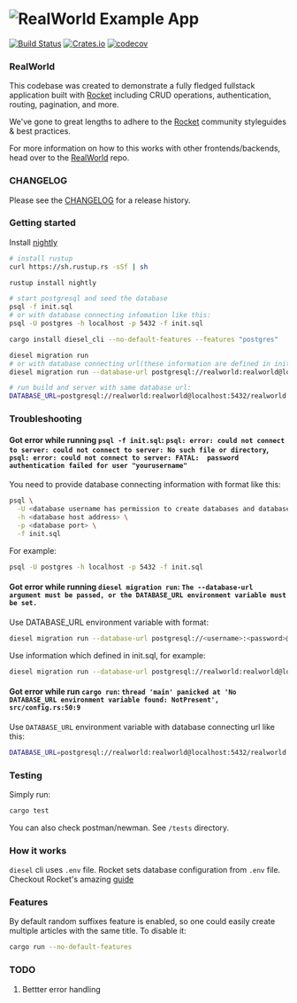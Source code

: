 # ![RealWorld Example App](logo.png)

[![Build Status](https://travis-ci.org/TatriX/realworld-rust-rocket.svg?branch=master)](https://travis-ci.org/TatriX/realworld-rust-rocket)
[![Crates.io](https://img.shields.io/crates/v/realworld.svg)](https://crates.io/crates/realworld)
[![codecov](https://codecov.io/gh/TatriX/realworld-rust-rocket/branch/master/graph/badge.svg)](https://codecov.io/gh/TatriX/realworld-rust-rocket)

### RealWorld

This codebase was created to demonstrate a fully fledged fullstack
application built with [Rocket](http://rocket.rs/) including CRUD operations,
authentication, routing, pagination, and more.

We've gone to great lengths to adhere to the [Rocket](http://rocket.rs/) community
styleguides & best practices.

For more information on how to this works with other
frontends/backends, head over to the [RealWorld](https://github.com/gothinkster/realworld) repo.

### CHANGELOG

Please see the [CHANGELOG](CHANGELOG.md) for a release history.

### Getting started

Install [nightly](https://www.rust-lang.org/en-US/install.html)
```sh
# install rustup
curl https://sh.rustup.rs -sSf | sh

rustup install nightly

# start postgresql and seed the database
psql -f init.sql
# or with database connecting infomation like this:
psql -U postgres -h localhost -p 5432 -f init.sql

cargo install diesel_cli --no-default-features --features "postgres"

diesel migration run
# or with database connecting url(these information are defined in init.sql) like this:
diesel migration run --database-url postgresql://realworld:realworld@localhost:5432/realworld

# run build and server with same database url:
DATABASE_URL=postgresql://realworld:realworld@localhost:5432/realworld cargo run
```

### Troubleshooting

#### Got error while running `psql -f init.sql`: `psql: error: could not connect to server: could not connect to server: No such file or directory`, `psql: error: could not connect to server: FATAL:  password authentication failed for user "yourusername"`
You need to provide database connecting information with format like this:
```bash
psql \
  -U <database username has permission to create databases and database users> \
  -h <database host address> \
  -p <database port> \
  -f init.sql
```
For example:
```bash
psql -U postgres -h localhost -p 5432 -f init.sql
```

#### Got error while running `diesel migration run`: `The --database-url argument must be passed, or the DATABASE_URL environment variable must be set.`

Use DATABASE_URL environment variable with format:
```bash
diesel migration run --database-url postgresql://<username>:<password>@<host>:<port>/<db name>
```
Use information which defined in init.sql, for example:
```bash
diesel migration run --database-url postgresql://realworld:realworld@localhost:5432/realworld
```

#### Got error while run `cargo run`: `thread 'main' panicked at 'No DATABASE_URL environment variable found: NotPresent', src/config.rs:50:9`

Use `DATABASE_URL` environment variable with database connecting url like this:
```bash
DATABASE_URL=postgresql://realworld:realworld@localhost:5432/realworld cargo run
```

### Testing
Simply run:
```sh
cargo test
```
You can also check postman/newman. See `/tests` directory.

### How it works
`diesel` cli uses `.env` file.
Rocket sets database configuration from `.env` file.
Checkout Rocket's amazing [guide](https://rocket.rs/guide/)

### Features
By default random suffixes feature is enabled, so one could easily
create multiple articles with the same title. To disable it:

```sh
cargo run --no-default-features

```

### TODO
1. Bettter error handling
